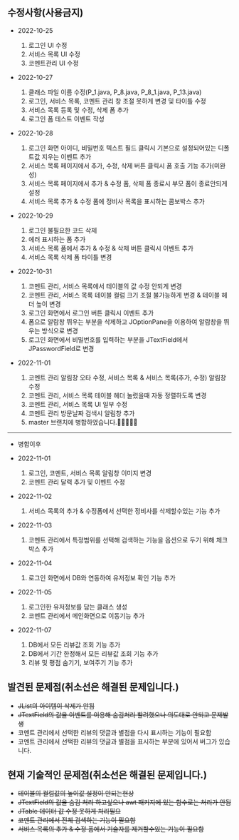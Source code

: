 수정사항(사용금지)
----------
* 2022-10-25
    1. 로그인 UI 수정
    2. 서비스 목록 UI 수정
    3. 코멘트관리 UI 수정

* 2022-10-27
    1. 클래스 파일 이름 수정(P_1.java, P_8.java, P_8_1.java, P_13.java)
    2. 로그인, 서비스 목록, 코멘트 관리 창 조절 못하게 변경 및 타이틀 수정
    3. 서비스 목록 등록 및 수정, 삭제 폼 추가
    4. 로그인 폼 테스트 이벤트 작성
   
* 2022-10-28
    1. 로그인 화면 아이디, 비밀번호 텍스트 필드 클릭시 기본으로 설정되어있는 디폴트값 지우는 이벤트 추가
    2. 서비스 목록 페이지에서 추가, 수정, 삭제 버튼 클릭시 폼 호출 기능 추가(미완성)
    3. 서비스 목록 페이지에서 추가 & 수정 폼, 삭제 폼 종료시 부모 폼이 종료안되게 설정
    4. 서비스 목록 추가 & 수정 폼에 정비사 목록을 표시하는 콤보박스 추가

* 2022-10-29
    1. 로그인 불필요한 코드 삭제
    2. 에러 표시하는 폼 추가
    3. 서비스 목록 폼에서 추가 & 수정 & 삭제 버튼 클릭시 이벤트 추가
    4. 서비스 목록 삭제 폼 타이틀 변경

* 2022-10-31
    1. 코멘트 관리, 서비스 목록에서 테이블의 값 수정 안되게 변경
    2. 코멘트 관리, 서비스 목록 테이블 컬럼 크기 조절 불가능하게 변경 & 테이블 헤더 높이 변경
    3. 로그인 화면에서 로그인 버튼 클릭시 이벤트 추가
    4. 폼으로 알람창 뛰우는 부분을 삭제하고 JOptionPane을 이용하여 알람창을 뛰우는 방식으로 변경
    5. 로그인 화면에서 비밀번호를 입력하는 부분을 JTextField에서 JPasswordField로 변경
    
* 2022-11-01
    1. 코멘트 관리 알림창 오타 수정, 서비스 목록 & 서비스 목록(추가, 수정) 알림창 수정
    2. 코멘트 관리, 서비스 목록 테이블 헤더 눌렀을때 자동 정렬하도록 변경
    3. 코멘트 관리, 서비스 목록 UI 일부 수정
    4. 코멘트 관리 방문날짜 검색시 알림창 추가
    5. master 브랜치에 병합하였습니다.📌📌📌📌📌
----------
* 병합이후
* 2022-11-01
    1. 로그인, 코멘트, 서비스 목록 알림창 이미지 변경
    2. 코멘트 관리 달력 추가 및 이벤트 수정
    
* 2022-11-02
    1. 서비스 목록의 추가 & 수정폼에서 선택한 정비사를 삭제할수있는 기능 추가
    
* 2022-11-03
    1. 코멘트 관리에서 특정범위를 선택해 검색하는 기능을 옵션으로 두기 위해 체크박스 추가
    
* 2022-11-04
    1. 로그인 화면에서 DB와 연동하여 유저정보 확인 기능 추가
    
* 2022-11-05
    1. 로그인한 유저정보를 담는 클래스 생성
    2. 코멘트 관리에서 메인화면으로 이동기능 추가
    
* 2022-11-07
    1. DB에서 모든 리뷰값 조회 기능 추가
    2. DB에서 기간 한정해서 모든 리뷰값 조회 기능 추가
    3. 리뷰 및 평점 숨기기, 보여주기 기능 추가

발견된 문제점(취소선은 해결된 문제입니다.)
----------
* ~~JList의 아이템이 삭제가 안됨~~
* ~~JTextField의 값을 이벤트를 이용해 숨김처리 할려했으나 의도대로 안되고 문제발생~~
* 코멘트 관리에서 선택한 리뷰의 댓글과 별점을 다시 표시하는 기능이 필요함
* 코멘트 관리에서 선택한 리뷰의 댓글과 별점을 표시하는 부분에 있어서 버그가 있습니다.

현재 기술적인 문제점(취소선은 해결된 문제입니다.)
----------
* ~~테이블의 컬럼값의 높이값 설정이 안되는현상~~
* ~~JTextField의 값을 숨김 처리 하고싶으나 awt 패키지에 있는 함수로는 처리가 안됨~~
* ~~JTable 데이터 값 수정 못하게 처리필요~~
* ~~코멘트 관리에서 전체 검색하는 기능이 필요함~~
* ~~서비스 목록의 추가 & 수정 폼에서 기술자를 제거할수있는 기능이 필요함~~
